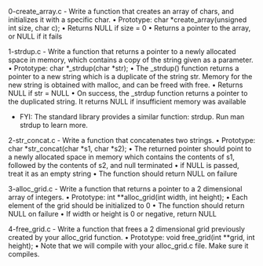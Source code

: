 0-create_array.c - Write a function that creates an array of chars, and initializes it with a specific char.
      • Prototype: char *create_array(unsigned int size, char c);
      • Returns NULL if size = 0
      • Returns a pointer to the array, or NULL if it fails

1-strdup.c - Write a function that returns a pointer to a newly allocated space in memory, which contains a copy of the string given as a parameter.
      • Prototype: char *_strdup(char *str);
      • The _strdup() function returns a pointer to a new string which is a duplicate of the string str. Memory for the new string is obtained with malloc, and can be freed with free.
      • Returns NULL if str = NULL
      • On success, the _strdup function returns a pointer to the duplicated string. It returns NULL if insufficient memory was available
- FYI: The standard library provides a similar function: strdup. Run man strdup to learn more.

2-str_concat.c - Write a function that concatenates two strings.
      • Prototype: char *str_concat(char *s1, char *s2);
      • The returned pointer should point to a newly allocated space in memory which contains the contents of s1, followed by the contents of s2, and null terminated
      • if NULL is passed, treat it as an empty string
      • The function should return NULL on failure

3-alloc_grid.c - Write a function that returns a pointer to a 2 dimensional array of integers.
      • Prototype: int **alloc_grid(int width, int height);
      • Each element of the grid should be initialized to 0
      • The function should return NULL on failure
      • If width or height is 0 or negative, return NULL

4-free_grid.c - Write a function that frees a 2 dimensional grid previously created by your alloc_grid function.
      • Prototype: void free_grid(int **grid, int height);
      • Note that we will compile with your alloc_grid.c file. Make sure it compiles.